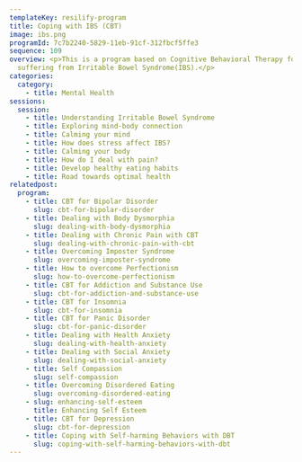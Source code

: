 ```yaml
---
templateKey: resilify-program
title: Coping with IBS (CBT)
image: ibs.png
programId: 7c7b2240-5829-11eb-91cf-312fbcf5ffe3
sequence: 109
overview: <p>This is a program based on Cognitive Behavioral Therapy for people
  suffering from Irritable Bowel Syndrome(IBS).</p>
categories:
  category:
    - title: Mental Health
sessions:
  session:
    - title: Understanding Irritable Bowel Syndrome
    - title: Exploring mind-body connection
    - title: Calming your mind
    - title: How does stress affect IBS?
    - title: Calming your body
    - title: How do I deal with pain?
    - title: Develop healthy eating habits
    - title: Road towards optimal health
relatedpost:
  program:
    - title: CBT for Bipolar Disorder
      slug: cbt-for-bipolar-disorder
    - title: Dealing with Body Dysmorphia
      slug: dealing-with-body-dysmorphia
    - title: Dealing with Chronic Pain with CBT
      slug: dealing-with-chronic-pain-with-cbt
    - title: Overcoming Imposter Syndrome
      slug: overcoming-imposter-syndrome
    - title: How to overcome Perfectionism
      slug: how-to-overcome-perfectionism
    - title: CBT for Addiction and Substance Use
      slug: cbt-for-addiction-and-substance-use
    - title: CBT for Insomnia
      slug: cbt-for-insomnia
    - title: CBT for Panic Disorder
      slug: cbt-for-panic-disorder
    - title: Dealing with Health Anxiety
      slug: dealing-with-health-anxiety
    - title: Dealing with Social Anxiety
      slug: dealing-with-social-anxiety
    - title: Self Compassion
      slug: self-compassion
    - title: Overcoming Disordered Eating
      slug: overcoming-disordered-eating
    - slug: enhancing-self-esteem
      title: Enhancing Self Esteem
    - title: CBT for Depression
      slug: cbt-for-depression
    - title: Coping with Self-harming Behaviors with DBT
      slug: coping-with-self-harming-behaviors-with-dbt
---
```

